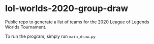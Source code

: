 # lol-worlds-2020-group-draw
Public repo to generate a list of teams for the 2020 League of Legends Worlds Tournament.

To run the program, simply run `main_draw.py`
